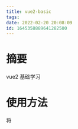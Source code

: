 ```yaml
---
title: vue2-basic
tags: 
date: 2022-02-20 20:08:09
id: 1645358889641282500
---
```

# 摘要

vue2 基础学习

# 使用方法

将







